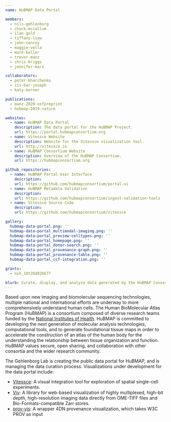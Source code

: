 ```yaml
---
name: HuBMAP Data Portal

members:
  - nils-gehlenborg
  - chuck-mccallum
  - ilan-gold
  - tiffany-liaw
  - john-conroy
  - maggie-vella
  - mark-keller
  - trevor-manz
  - chris-briggs
  - jennifer-marx  

collaborators:
  - peter-kharchenko
  - ziv-bar-joseph
  - katy-borner

publications:
  - manz-2020-osfpreprint
  - hubmap-2019-nature

websites:
  - name: HuBMAP Data Portal
    description: The data portal for the HuBMAP Project.
    url: https://portal.hubmapconsortium.org
  - name: Vitessce Website
    description: Website for the Vitessce visualization tool.
    url: http://vitessce.io
  - name: HuBMAP Consortium Website
    description: Overview of the HuBMAP Consortium.
    url: https://hubmapconsortium.org

github_repositories:
  - name: HuBMAP Portal User Interface
    description:
    url: https://github.com/hubmapconsortium/portal-ui
  - name: HuBMAP Metadata Validation
    description:
    url: https://github.com/hubmapconsortium/ingest-validation-tools
  - name: Vitessce Source Code
    description:
    url: https://github.com/hubmapconsortium/vitessce

gallery:
  hubmap-data-portal.png: ''
  hubmap-data-portal_multimodal-imaging.png: ''
  hubmap-data-portal_preview-celltypes.png: ''
  hubmap-data-portal_homepage.png: ''
  hubmap-data-portal_donor-search.png: ''
  hubmap-data-portal_provenance-graph.png: ''
  hubmap-data-portal_provenance-table.png: ''
  hubmap-data-portal_ccf-integration.png: ''

grants:
  - nih_1Ot2Od026677

blurb: Curate, display, and analyze data generated by the HuBMAP Consortium.
---
```


Based upon new imaging and biomolecular sequencing technologies, multiple national and international efforts are underway to more comprehensively understand human cells. The Human BioMolecular Atlas Program (HuBMAP) is a consortium composed of diverse research teams funded by the [National Institutes of Health](https://commonfund.nih.gov/HuBMAP). HuBMAP is committed to developing the next generation of molecular analysis technologies, computational tools, and to generate foundational tissue maps in order to accelerate the construction of an atlas of the human body for the understanding the relationship between tissue organization and function. HuBMAP values secure, open sharing, and collaboration with other consortia and the wider research community.

The Gehlenborg Lab is creating the public data portal for HuBMAP, and is managing the data curation process. Visualizations under development for the data portal include:

- [Vitessce](/research/projects/vitessce/): A visual integration tool for exploration of spatial single-cell experiments.
- [Viv](https://github.com/hms-dbmi/viv/): A library for web-based visualization of highly multiplexed, high-bit depth, high-resolution imaging data directly from OME-TIFF files and Bio-Formats-compatible Zarr stores.
- [prov-vis](https://github.com/hubmapconsortium/prov-vis/): A wrapper 4DN provenance visualization, which takes W3C PROV as input
